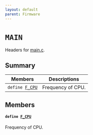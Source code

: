 ```yaml
---
layout: default
parent: Firmware
---
```


# `MAIN` 

Headers for [main.c](docs/md/undefined.md#main_8c).

## Summary

 Members                        | Descriptions                                
--------------------------------|---------------------------------------------
`define `[`F_CPU`](#group__MAIN_1ga43bafb28b29491ec7f871319b5a3b2f8)            | Frequency of CPU.

## Members

#### `define `[`F_CPU`](#group__MAIN_1ga43bafb28b29491ec7f871319b5a3b2f8) 

Frequency of CPU.

